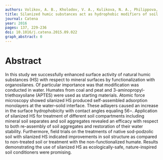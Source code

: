 ```yaml
---
authors: Volikov, A. B., Kholodov, V. A., Kulikova, N. A., Philippova, O. I., Ponomarenko, S. A., Lasareva, E. V., Parfyonova, A. M., Hatfield, K., Perminova, I. V.
title: Silanized humic substances act as hydrophobic modifiers of soil separates inducing formation of water-stable aggregates in soils
journal: Catena
year: 2016
pages: 137, 229-236
doi: 10.1016/j.catena.2015.09.022
graph_abstract: 0
---
```


# Abstract 

 In this study we successfully enhanced surface activity of natural humic substances (HS) with respect to mineral surfaces by functionalization with organosilanes. Of particular importance was that modification was conducted in water. Humates from coal and peat and 3-aminopropyl-triethoxysilane (APTES) were used as starting materials. Atomic force microscopy showed silanized HS produced self-assembled adsorption monolayers at the water–solid interface. These adlayers caused an increase in the surface hydrophobicity with contact angles equaling 56$\circ$. Application of silanized HS for treatment of different soil compartments including mineral soil separates and soil aggregates revealed an efficacy with respect to both re-assembly of soil aggregates and restoration of their water stability. Furthermore, field trials on the treatments of native sod-podzolic soil with silanized HS indicated improvements in soil structure as compared to non-treated soil or treatment with the non-functionalized humate. Results demonstrating the use of silanized HS as ecologically-safe, nature-inspired soil conditioners were promising.